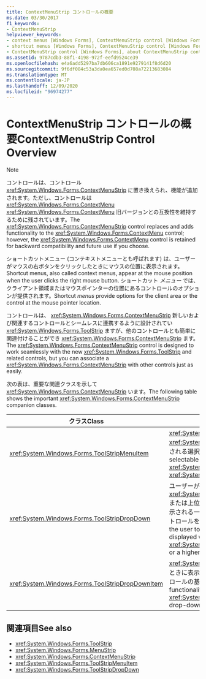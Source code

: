 ```yaml
---
title: ContextMenuStrip コントロールの概要
ms.date: 03/30/2017
f1_keywords:
- ContextMenuStrip
helpviewer_keywords:
- context menus [Windows Forms], ContextMenuStrip control [Windows Forms]
- shortcut menus [Windows Forms], ContextMenuStrip control [Windows Forms]
- ContextMenuStrip control [Windows Forms], about ContextMenuStrip control
ms.assetid: 9787cdb3-88f1-4198-972f-eefd9524ce39
ms.openlocfilehash: e4a6add5297ba7db606ca1891e9279141f8d6d20
ms.sourcegitcommit: 9f6df084c53a3da0ea657ed0d708a72213683084
ms.translationtype: MT
ms.contentlocale: ja-JP
ms.lasthandoff: 12/09/2020
ms.locfileid: "96974277"
---
```

# <a name="contextmenustrip-control-overview"></a><span data-ttu-id="74313-102">ContextMenuStrip コントロールの概要</span><span class="sxs-lookup"><span data-stu-id="74313-102">ContextMenuStrip Control Overview</span></span>
> [!NOTE]
> <span data-ttu-id="74313-103">コントロールは、コントロール <xref:System.Windows.Forms.ContextMenuStrip> に置き換えられ、機能が追加されます。ただし、コントロールは <xref:System.Windows.Forms.ContextMenu> <xref:System.Windows.Forms.ContextMenu> 旧バージョンとの互換性を維持するために残されています。</span><span class="sxs-lookup"><span data-stu-id="74313-103">The <xref:System.Windows.Forms.ContextMenuStrip> control replaces and adds functionality to the <xref:System.Windows.Forms.ContextMenu> control; however, the <xref:System.Windows.Forms.ContextMenu> control is retained for backward compatibility and future use if you choose.</span></span>  
  
 <span data-ttu-id="74313-104">ショートカットメニュー (コンテキストメニューとも呼ばれます) は、ユーザーがマウスの右ボタンをクリックしたときにマウスの位置に表示されます。</span><span class="sxs-lookup"><span data-stu-id="74313-104">Shortcut menus, also called context menus, appear at the mouse position when the user clicks the right mouse button.</span></span> <span data-ttu-id="74313-105">ショートカット *メニュー* では、クライアント領域またはマウスポインターの位置にあるコントロールのオプションが提供されます。</span><span class="sxs-lookup"><span data-stu-id="74313-105">Shortcut *menus* provide options for the client area or the control at the mouse pointer location.</span></span>  
  
 <span data-ttu-id="74313-106">コントロールは、 <xref:System.Windows.Forms.ContextMenuStrip> 新しいおよび関連するコントロールとシームレスに連携するように設計されてい <xref:System.Windows.Forms.ToolStrip> ますが、他のコントロールとも簡単に関連付けることができ <xref:System.Windows.Forms.ContextMenuStrip> ます。</span><span class="sxs-lookup"><span data-stu-id="74313-106">The <xref:System.Windows.Forms.ContextMenuStrip> control is designed to work seamlessly with the new <xref:System.Windows.Forms.ToolStrip> and related controls, but you can associate a <xref:System.Windows.Forms.ContextMenuStrip> with other controls just as easily.</span></span>  
  
 <span data-ttu-id="74313-107">次の表は、重要な関連クラスを示して <xref:System.Windows.Forms.ContextMenuStrip> います。</span><span class="sxs-lookup"><span data-stu-id="74313-107">The following table shows the important <xref:System.Windows.Forms.ContextMenuStrip> companion classes.</span></span>  
  
|<span data-ttu-id="74313-108">クラス</span><span class="sxs-lookup"><span data-stu-id="74313-108">Class</span></span>|<span data-ttu-id="74313-109">説明</span><span class="sxs-lookup"><span data-stu-id="74313-109">Description</span></span>|  
|-----------|-----------------|  
|<xref:System.Windows.Forms.ToolStripMenuItem>|<span data-ttu-id="74313-110"><xref:System.Windows.Forms.MenuStrip> または <xref:System.Windows.Forms.ContextMenuStrip> に表示される選択可能なオプションを表します。</span><span class="sxs-lookup"><span data-stu-id="74313-110">Represents a selectable option displayed on a <xref:System.Windows.Forms.MenuStrip> or <xref:System.Windows.Forms.ContextMenuStrip>.</span></span>|  
|<xref:System.Windows.Forms.ToolStripDropDown>|<span data-ttu-id="74313-111">ユーザーが <xref:System.Windows.Forms.ToolStripDropDownButton> または上位レベルのメニュー項目をクリックしたときに表示される一覧から1つの項目を選択できるようにするコントロールを表します。</span><span class="sxs-lookup"><span data-stu-id="74313-111">Represents a control that enables the user to select a single item from a list that is displayed when the user clicks a <xref:System.Windows.Forms.ToolStripDropDownButton> or a higher-level menu item.</span></span>|  
|<xref:System.Windows.Forms.ToolStripDropDownItem>|<span data-ttu-id="74313-112"><xref:System.Windows.Forms.ToolStripItem>クリックしたときに表示されるドロップダウン項目から派生したコントロールの基本機能を提供します。</span><span class="sxs-lookup"><span data-stu-id="74313-112">Provides basic functionality for controls derived from <xref:System.Windows.Forms.ToolStripItem> that display drop-down items when clicked.</span></span>|  
  
## <a name="see-also"></a><span data-ttu-id="74313-113">関連項目</span><span class="sxs-lookup"><span data-stu-id="74313-113">See also</span></span>

- <xref:System.Windows.Forms.ToolStrip>
- <xref:System.Windows.Forms.MenuStrip>
- <xref:System.Windows.Forms.ContextMenuStrip>
- <xref:System.Windows.Forms.ToolStripMenuItem>
- <xref:System.Windows.Forms.ToolStripDropDown>
